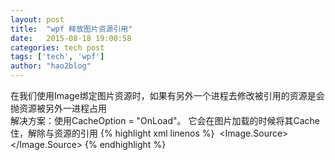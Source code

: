 ```yaml
---
layout: post
title:  "wpf 释放图片资源引用"
date:   2015-08-18 19:00:58
categories: tech post
tags: ['tech', 'wpf']
author: "hao2blog"
---
```

在我们使用Image绑定图片资源时，如果有另外一个进程去修改被引用的资源是会抛资源被另外一进程占用
<br/>
解决方案：使用CacheOption = "OnLoad"。
它会在图片加载的时候将其Cache住，解除与资源的引用
{% highlight xml linenos %}
<Image>
    <Image.Source>
        <BitmapImage  CacheOption="OnLoad" UriSource="C:\Users\i.mark.yu\Desktop\HelloWorld.png"/>
    </Image.Source>
</Image>
{% endhighlight %}